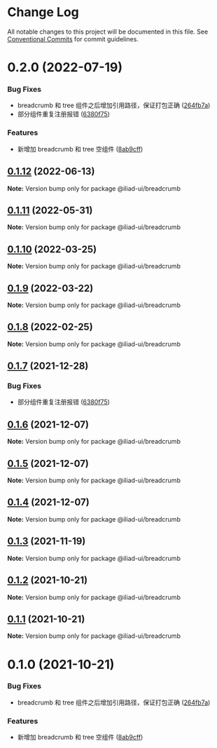 # Change Log

All notable changes to this project will be documented in this file.
See [Conventional Commits](https://conventionalcommits.org) for commit guidelines.

# 0.2.0 (2022-07-19)

### Bug Fixes

-   breadcrumb 和 tree 组件之后增加引用路径，保证打包正确 ([264fb7a](https://github.com/gaoding-inc/iliad-ui/commit/264fb7a1c4fd186451973326b4e88a26b3189ffa))
-   部分组件重复注册报错 ([6380f75](https://github.com/gaoding-inc/iliad-ui/commit/6380f7567a4929cfd10105e3252d25600f19173b))

### Features

-   新增加 breadcrumb 和 tree 空组件 ([8ab9cff](https://github.com/gaoding-inc/iliad-ui/commit/8ab9cff9b5efd0b792bafea53723122a67f77017))

## [0.1.12](https://github.com/gaoding-inc/iliad-ui/compare/@iliad-ui/breadcrumb@0.1.11...@iliad-ui/breadcrumb@0.1.12) (2022-06-13)

**Note:** Version bump only for package @iliad-ui/breadcrumb

## [0.1.11](https://github.com/gaoding-inc/iliad-ui/compare/@iliad-ui/breadcrumb@0.1.10...@iliad-ui/breadcrumb@0.1.11) (2022-05-31)

**Note:** Version bump only for package @iliad-ui/breadcrumb

## [0.1.10](https://github.com/gaoding-inc/iliad-ui/compare/@iliad-ui/breadcrumb@0.1.9...@iliad-ui/breadcrumb@0.1.10) (2022-03-25)

**Note:** Version bump only for package @iliad-ui/breadcrumb

## [0.1.9](https://github.com/gaoding-inc/iliad-ui/compare/@iliad-ui/breadcrumb@0.1.8...@iliad-ui/breadcrumb@0.1.9) (2022-03-22)

**Note:** Version bump only for package @iliad-ui/breadcrumb

## [0.1.8](https://github.com/gaoding-inc/iliad-ui/compare/@iliad-ui/breadcrumb@0.1.7...@iliad-ui/breadcrumb@0.1.8) (2022-02-25)

**Note:** Version bump only for package @iliad-ui/breadcrumb

## [0.1.7](https://github.com/gaoding-inc/iliad-ui/compare/@iliad-ui/breadcrumb@0.1.6...@iliad-ui/breadcrumb@0.1.7) (2021-12-28)

### Bug Fixes

-   部分组件重复注册报错 ([6380f75](https://github.com/gaoding-inc/iliad-ui/commit/6380f7567a4929cfd10105e3252d25600f19173b))

## [0.1.6](https://github.com/gaoding-inc/iliad-ui/compare/@iliad-ui/breadcrumb@0.1.5...@iliad-ui/breadcrumb@0.1.6) (2021-12-07)

**Note:** Version bump only for package @iliad-ui/breadcrumb

## [0.1.5](https://github.com/gaoding-inc/iliad-ui/compare/@iliad-ui/breadcrumb@0.1.4...@iliad-ui/breadcrumb@0.1.5) (2021-12-07)

**Note:** Version bump only for package @iliad-ui/breadcrumb

## [0.1.4](https://github.com/gaoding-inc/iliad-ui/compare/@iliad-ui/breadcrumb@0.1.3...@iliad-ui/breadcrumb@0.1.4) (2021-12-07)

**Note:** Version bump only for package @iliad-ui/breadcrumb

## [0.1.3](https://github.com/gaoding-inc/iliad-ui/compare/@iliad-ui/breadcrumb@0.1.2...@iliad-ui/breadcrumb@0.1.3) (2021-11-19)

**Note:** Version bump only for package @iliad-ui/breadcrumb

## [0.1.2](https://github.com/gaoding-inc/iliad-ui/compare/@iliad-ui/breadcrumb@0.1.1...@iliad-ui/breadcrumb@0.1.2) (2021-10-21)

**Note:** Version bump only for package @iliad-ui/breadcrumb

## [0.1.1](https://github.com/gaoding-inc/iliad-ui/compare/@iliad-ui/breadcrumb@0.1.0...@iliad-ui/breadcrumb@0.1.1) (2021-10-21)

**Note:** Version bump only for package @iliad-ui/breadcrumb

# 0.1.0 (2021-10-21)

### Bug Fixes

-   breadcrumb 和 tree 组件之后增加引用路径，保证打包正确 ([264fb7a](https://github.com/gaoding-inc/iliad-ui/commit/264fb7a1c4fd186451973326b4e88a26b3189ffa))

### Features

-   新增加 breadcrumb 和 tree 空组件 ([8ab9cff](https://github.com/gaoding-inc/iliad-ui/commit/8ab9cff9b5efd0b792bafea53723122a67f77017))
